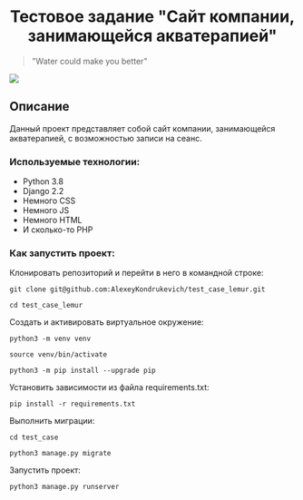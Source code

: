 ## <h1 align="center"> Тестовое задание "Сайт компании, занимающейся акватерапией" </h1>
>"Water could make you better" 

![](https://img.shields.io/badge/Developed%20by-Kondr-blue)

## Описание
Данный проект представляет собой сайт компании, занимающейся акватерапией, с возможностью записи на сеанс.  


### Используемые технологии:

* Python 3.8
* Django 2.2
* Немного СSS
* Немного JS
* Немного HTML
* И сколько-то PHP

### Как запустить проект:

Клонировать репозиторий и перейти в него в командной строке:

```
git clone git@github.com:AlexeyKondrukevich/test_case_lemur.git
```

```
cd test_case_lemur
```

Cоздать и активировать виртуальное окружение:

```
python3 -m venv venv
```

```
source venv/bin/activate
```

```
python3 -m pip install --upgrade pip
```

Установить зависимости из файла requirements.txt:

```
pip install -r requirements.txt
```

Выполнить миграции:

```
cd test_case
```

```
python3 manage.py migrate
```

Запустить проект:

```
python3 manage.py runserver
```

